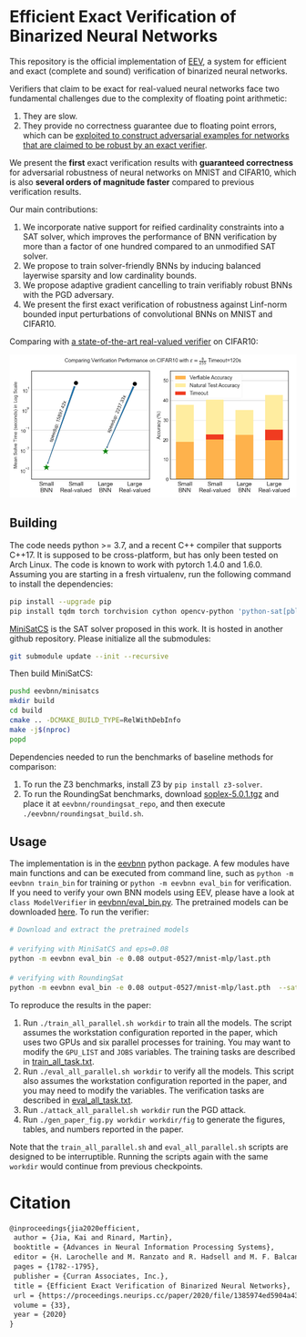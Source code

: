 # Efficient Exact Verification of Binarized Neural Networks

This repository is the official implementation of
[EEV](https://arxiv.org/abs/2005.03597), a system for efficient and exact
(complete and sound) verification of binarized neural networks.

Verifiers that claim to be exact for real-valued neural networks face two
fundamental challenges due to the complexity of floating point arithmetic:
1. They are slow.
2. They provide no correctness guarantee due to floating point errors, which can
   be [exploited to construct adversarial examples for networks that are claimed
   to be robust by an exact verifier](https://github.com/jia-kai/realadv).

We present the **first** exact verification results with **guaranteed
correctness** for adversarial robustness of neural networks on MNIST and
CIFAR10, which is also **several orders of magnitude faster** compared to
previous verification results.

Our main contributions:

1. We incorporate native support for reified cardinality constraints into a SAT
   solver, which improves the performance of BNN verification by more than a
   factor of one hundred compared to an unmodified SAT solver.
2. We propose to train solver-friendly BNNs by inducing balanced
   layerwise sparsity and low cardinality bounds.
3. We propose adaptive gradient cancelling to train verifiably robust BNNs with
   the PGD adversary.
4. We present the first exact verification of robustness against Linf-norm
   bounded input perturbations of convolutional BNNs on MNIST and CIFAR10.

Comparing with [a state-of-the-art real-valued
verifier](https://github.com/MadryLab/relu_stable) on CIFAR10:

![comparison](img/fig-cmp-singledset-annot.png)


## Building

The code needs python >= 3.7, and a recent C++ compiler that supports C++17. It
is supposed to be cross-platform, but has only been tested on Arch Linux. The
code is known to work with pytorch 1.4.0 and 1.6.0. Assuming you are starting in
a fresh virtualenv, run the following command to install the dependencies:
```sh
pip install --upgrade pip
pip install tqdm torch torchvision cython opencv-python 'python-sat[pblib,aiger]'
```

[MiniSatCS](https://github.com/jia-kai/minisatcs) is the SAT solver proposed in
this work. It is hosted in another github repository. Please initialize all the
submodules:
```sh
git submodule update --init --recursive
```

Then build MiniSatCS:
```sh
pushd eevbnn/minisatcs
mkdir build
cd build
cmake .. -DCMAKE_BUILD_TYPE=RelWithDebInfo
make -j$(nproc)
popd
```

Dependencies needed to run the benchmarks of baseline methods for comparison:

1. To run the Z3 benchmarks, install Z3 by `pip install z3-solver`.
2. To run the RoundingSat benchmarks, download
   [soplex-5.0.1.tgz](https://soplex.zib.de/download.php?fname=soplex-5.0.1.tgz)
   and place it at `eevbnn/roundingsat_repo`, and then execute
   `./eevbnn/roundingsat_build.sh`.

## Usage

The implementation is in the [eevbnn](eevbnn) python package. A few modules have
main functions and can be executed from command line, such as `python -m eevbnn
train_bin` for training or `python -m eevbnn eval_bin` for verification. If you
need to verify your own BNN models using EEV, please have a look at `class
ModelVerifier` in [eevbnn/eval_bin.py](eevbnn/eval_bin.py).  The pretrained
models can be downloaded [here](https://www.dropbox.com/s/w40lpvf87tvres4/output-0527.tar.xz?dl=0).
To run the verifier:
```sh
# Download and extract the pretrained models

# verifying with MiniSatCS and eps=0.08
python -m eevbnn eval_bin -e 0.08 output-0527/mnist-mlp/last.pth

# verifying with RoundingSat
python -m eevbnn eval_bin -e 0.08 output-0527/mnist-mlp/last.pth  --sat roundingsat
```

To reproduce the results in the paper:

1. Run `./train_all_parallel.sh workdir` to train all the models. The script
   assumes the workstation configuration reported in the paper, which uses two
   GPUs and six parallel processes for training. You may want to modify the
   `GPU_LIST` and `JOBS` variables. The training tasks are described in
   [train_all_task.txt](train_all_task.txt).
2. Run `./eval_all_parallel.sh workdir` to verify all the models. This script
   also assumes the workstation configuration reported in the paper, and you may
   need to modify the variables. The verification tasks are described in
   [eval_all_task.txt](eval_all_task.txt).
3. Run `./attack_all_parallel.sh workdir` run the PGD attack.
4. Run `./gen_paper_fig.py workdir workdir/fig` to generate the figures, tables,
   and numbers reported in the paper.

Note that the `train_all_parallel.sh` and `eval_all_parallel.sh` scripts are
designed to be interruptible. Running the scripts again with the same `workdir`
would continue from previous checkpoints.


# Citation
```txt
@inproceedings{jia2020efficient,
 author = {Jia, Kai and Rinard, Martin},
 booktitle = {Advances in Neural Information Processing Systems},
 editor = {H. Larochelle and M. Ranzato and R. Hadsell and M. F. Balcan and H. Lin},
 pages = {1782--1795},
 publisher = {Curran Associates, Inc.},
 title = {Efficient Exact Verification of Binarized Neural Networks},
 url = {https://proceedings.neurips.cc/paper/2020/file/1385974ed5904a438616ff7bdb3f7439-Paper.pdf},
 volume = {33},
 year = {2020}
}
```
